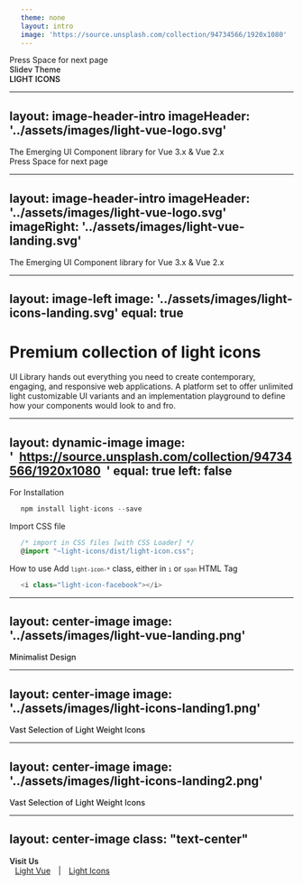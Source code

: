 ```yaml
---
theme: none
layout: intro
image: 'https://source.unsplash.com/collection/94734566/1920x1080'
---
```


  <div class="absolute pt-6 left-12">
    <span @click="next" class="py-1 rounded cursor-pointer hover:bg-white hover:bg-opacity-10">
      Press Space for next page <carbon:arrow-right class="inline"/>
    </span>
  </div>

  <div class="mb-4 absolute bottom-4 left-12">
    <span class="text-6xl text-primary-lighter text-opacity-80" style="font-weight:500;" >
    Slidev Theme
    </span>
    <div class="text-9xl text-white text-opacity-60" style="font-weight:600;" >
    LIGHT ICONS
    </div> 
  </div>


---
layout: image-header-intro
imageHeader: '../assets/images/light-vue-logo.svg'
---
  <div class="leading-snug text-black dark:text-white text-opacity-60 dark:text-opacity-60 mt-4">
    The Emerging UI Component library for Vue 3.x & Vue 2.x
  </div> 
  <div class="pt-6">
    <span @click="next" class="py-1 rounded cursor-pointer hover:bg-white hover:bg-opacity-10">
      Press Space for next page <carbon:arrow-right class="inline"/>
    </span>
  </div>


---
layout: image-header-intro
imageHeader: '../assets/images/light-vue-logo.svg'
imageRight: '../assets/images/light-vue-landing.svg'
---
  <div class="leading-snug text-black dark:text-white text-opacity-60 dark:text-opacity-60 mt-4">
    The Emerging UI Component library for Vue 3.x & Vue 2.x
  </div>


---
layout: image-left
image: '../assets/images/light-icons-landing.svg'
equal: true
---
  <div class="">
    <h1 class="text-primary dark:text-primary-lighter" >Premium collection of light icons</h1>
  </div>
  <div class="leading-snug text-black dark:text-white text-opacity-60 dark:text-opacity-60">
    UI Library hands out everything you need to create contemporary, engaging, and responsive web applications. A platform set to offer unlimited light customizable UI variants and an implementation playground to define how your components would look to and fro.
  </div>


---
layout: dynamic-image
image: 'https://source.unsplash.com/collection/94734566/1920x1080'
equal: true
left: false
---
  <div class="text-primary dark:text-primary-lighter pb-2 pt-4">
    <span class="">
      For Installation
    </span>
  </div>


```ts
npm install light-icons --save
```

  <div class="text-primary dark:text-primary-lighter pb-2 pt-4">
    <span class="">
      Import CSS file
    </span>
  </div>

```ts
/* import in CSS files [with CSS Loader] */
@import "~light-icons/dist/light-icon.css";
```

  <div class="text-black dark:text-white text-opacity-80 dark:text-opacity-80 pb-2 pt-4">
    <span class="block pb-2 text-primary dark:text-primary-lighter">
      How to use
    </span>
    <span class="text-xs " >
      Add 
      <kbd style="font-size: 0.6rem;" >light-icon-*</kbd>
      class, either in
      <kbd style="font-size: 0.6rem;">i</kbd> 
      or 
      <kbd style="font-size: 0.6rem;">span</kbd> 
      HTML Tag
    </span>
  </div>

```ts
<i class="light-icon-facebook"></i>
```


---
layout: center-image
image: '../assets/images/light-vue-landing.png'
---
  <div class="mb-4">
    <span class="text-3xl text-primary dark:text-primary-lighter" style="font-weight:500;" >Minimalist Design</span>
  </div>


---
layout: center-image
image: '../assets/images/light-icons-landing1.png'
---
  <div class="mb-4">
    <span class="text-3xl text-primary dark:text-primary-lighter" style="font-weight:500;" >Vast Selection of Light Weight Icons</span>
  </div>


---
layout: center-image
image: '../assets/images/light-icons-landing2.png'
---
  <div class="mb-4">
    <span class="text-3xl text-primary dark:text-primary-lighter" style="font-weight:500;" >Vast Selection of Light Weight Icons</span>
  </div>

  
---
layout: center-image
class: "text-center"
---
  <div class="mb-0">
    <span class="text-3xl text-primary dark:text-primary-lighter" style="font-weight:600;" >Visit Us</span>
  </div>
  <div class="mb-0">
    <a href="https://lightvue.org/" target="_blank" class="">Light Vue</a> | <a href="https://lightvue.org/getting-started/light-icons" target="_blank" class="">Light Icons</a>
  </div>

  <style>
    a {
      margin: 10px;
    }

    a:hover{
      opacity:0.7;
    }
  </style>

